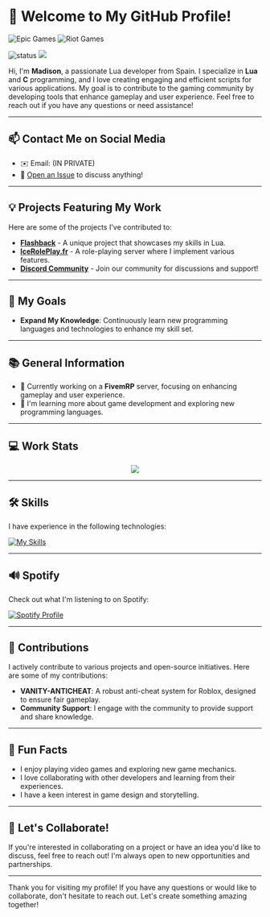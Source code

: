 # 👋 Welcome to My GitHub Profile!

![Epic Games](https://img.shields.io/badge/epicgames-%23313131.svg?style=for-the-badge&logo=epicgames&logoColor=white) ![Riot Games](https://img.shields.io/badge/riotgames-D32936.svg?style=for-the-badge&logo=riotgames&logoColor=white)

![status](https://img.shields.io/badge/status-up-brightgreen) ![](https://visitor-badge.glitch.me/badge?page_id=github.com/luvmad)

Hi, I'm **Madison**, a passionate Lua developer from Spain. I specialize in **Lua** and **C** programming, and I love creating engaging and efficient scripts for various applications. My goal is to contribute to the gaming community by developing tools that enhance gameplay and user experience. Feel free to reach out if you have any questions or need assistance!

---

## 📫 Contact Me on Social Media

- ✉️ Email: (IN PRIVATE)
- 💬 [Open an Issue](https://github.com/CassouBrxn/just-readme/issues/me) to discuss anything!

---

## 💡 Projects Featuring My Work

Here are some of the projects I've contributed to:

- [**Flashback**](https://x.com/flashbackfr) - A unique project that showcases my skills in Lua.
- [**IceRolePlay.fr**](https://iceroleplay.fr/) - A role-playing server where I implement various features.
- [**Discord Community**](https://discord.gg/iceDev) - Join our community for discussions and support!

---

## 🎯 My Goals

- **Expand My Knowledge**: Continuously learn new programming languages and technologies to enhance my skill set.

---

## 📚 General Information

- 🔭 Currently working on a **FivemRP** server, focusing on enhancing gameplay and user experience.
- 🌱 I'm learning more about game development and exploring new programming languages.

---

## 💻 Work Stats

<p align="center">
<a href="https://github.com/anuraghazra/github-readme-stats"> 
    <img src="https://github-readme-stats.vercel.app/api?username=luvmad&&show_icons=true&theme=radical"/>
</a>
</p>

---

## 🛠️ Skills

I have experience in the following technologies:

[![My Skills](https://skillicons.dev/icons?i=lua,html,css,c)](https://skillicons.dev)

---

## 🔊 Spotify

Check out what I'm listening to on Spotify:

[![Spotify Profile](https://spotify-github-profile.kittinanx.com/api/view?uid=31asu4rfbgoj5fvm7r2mxtepbng4&cover_image=true&theme=novatorem&show_offline=false&background_color=121212&interchange=false&bar_color=7e14ff&bar_color_cover=true)](https://github.com/kittinan/spotify-github-profile)

---

## 🌟 Contributions

I actively contribute to various projects and open-source initiatives. Here are some of my contributions:

- **VANITY-ANTICHEAT**: A robust anti-cheat system for Roblox, designed to ensure fair gameplay.
- **Community Support**: I engage with the community to provide support and share knowledge.

---

## 🎉 Fun Facts

- I enjoy playing video games and exploring new game mechanics.
- I love collaborating with other developers and learning from their experiences.
- I have a keen interest in game design and storytelling.

---

## 🤝 Let's Collaborate!

If you're interested in collaborating on a project or have an idea you'd like to discuss, feel free to reach out! I'm always open to new opportunities and partnerships.

---

Thank you for visiting my profile! If you have any questions or would like to collaborate, don't hesitate to reach out. Let's create something amazing together!
